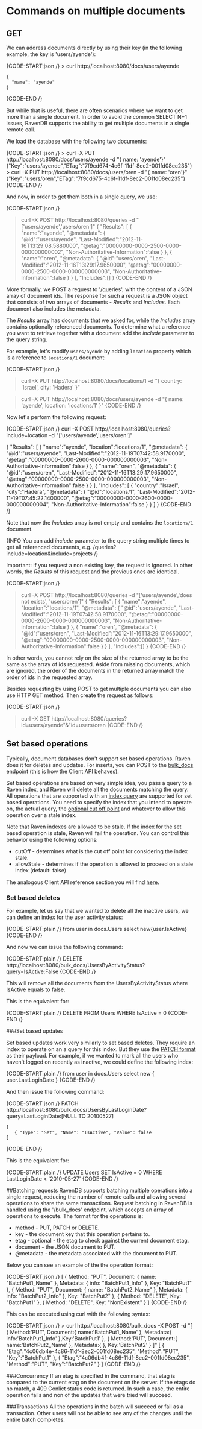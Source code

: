 # Commands on multiple documents

## GET

We can address documents directly by using their key (in the following example, the key is 'users/ayende'):

{CODE-START:json /}
    > curl http://localhost:8080/docs/users/ayende

    {
      "name": "ayende"
    }
{CODE-END /}

But while that is useful, there are often scenarios where we want to get more than a single document. In order to avoid the common SELECT N+1 issues, RavenDB supports the ability to get multiple documents in a single remote call.
 
We load the database with the following two documents:

{CODE-START:json /}
     > curl -X PUT http://localhost:8080/docs/users/ayende -d "{ name: 'ayende'}"
    {"Key":"users/ayende","ETag":"7f9cd674-4c6f-11df-8ec2-001fd08ec235"}
    > curl -X PUT http://localhost:8080/docs/users/oren -d "{ name: 'oren'}"
    {"Key":"users/oren","ETag":"7f9cd675-4c6f-11df-8ec2-001fd08ec235"}
{CODE-END /}

And now, in order to get them both in a single query, we use:

{CODE-START:json /}
> curl -X POST http://localhost:8080/queries -d "['users/ayende','users/oren']"
{
"Results":
	[
		{				
			"name":"ayende",
			"@metadata":
			{	
				"@id":"users/ayende",
				"Last-Modified":"2012-11-16T13:29:08.5880000",
				"@etag":"00000000-0000-2500-0000-000000000002",
				"Non-Authoritative-Information":false
			}
		},
		{		
			"name":"oren",
			"@metadata":
			{
				"@id":"users/oren",
				"Last-Modified":"2012-11-16T13:29:17.9650000",
				"@etag":"00000000-0000-2500-0000-000000000003",
				"Non-Authoritative-Information":false
			}
		}
	],
"Includes":[]
}
{CODE-END /}

More formally, we POST a request to '/queries', with the content of a JSON array of document ids. The response for such a request is a JSON
object that consists of two arrays of documents - *Results* and *Includes*. Each document also includes the metadata.

The *Results* array has documents that we asked for, while the *Includes* array contains optionally referenced documents. To determine what a reference you want to retrieve together with a document add the *include* parameter to the query string.

For example, let's modify `users/ayende` by adding `location` property which is a reference to `locations/1` document:

{CODE-START:json /}
> curl -X PUT http://localhost:8080/docs/locations/1 -d "{ country: 'Israel', city: 'Hadera' }"
   
> curl -X PUT http://localhost:8080/docs/users/ayende -d "{ name: 'ayende', location: 'locations/1' }"
{CODE-END /}

Now let's perform the following request:

{CODE-START:json /}
curl -X POST http://localhost:8080/queries?include=location -d "['users/ayende','users/oren']"

{
"Results":
	[
		{
			"name":"ayende",
			"location":"locations/1",
			"@metadata":
			{
				"@id":"users/ayende",
				"Last-Modified":"2012-11-19T07:42:58.9170000",
				"@etag":"00000000-0000-2600-0000-000000000003",
				"Non-Authoritative-Information":false
			}
		},
		{
			"name":"oren",
			"@metadata":
			{
				"@id":"users/oren",
				"Last-Modified":"2012-11-16T13:29:17.9650000",
				"@etag":"00000000-0000-2500-0000-000000000003",
				"Non-Authoritative-Information":false
			}
		}
	],
"Includes":
	[
		{
			"country":"Israel",
			"city":"Hadera",
			"@metadata":
			{
				"@id":"locations/1",
				"Last-Modified":"2012-11-19T07:45:22.1400000",
				"@etag":"00000000-0000-2600-0000-000000000004",
				"Non-Authoritative-Information":false
			}
		}
	]
}
{CODE-END /}

Note that now the *Includes* array is not empty and contains the `locations/1` document.

{INFO You can add *include* parameter to the query string multiple times to get all referenced documents, e.g. /queries?include=location&include=projects /}
 
Important: If you request a non existing key, the request is ignored. In other words, the *Results* of this request and the previous ones are identical.

{CODE-START:json /}
> curl -X POST http://localhost:8080/queries -d "['users/ayende','does not exists', 'users/oren']"
{
"Results":
	[
		{
			"name":"ayende",
			"location":"locations/1",
			"@metadata":
			{
				"@id":"users/ayende",
				"Last-Modified":"2012-11-19T07:42:58.9170000",
				"@etag":"00000000-0000-2600-0000-000000000003",
				"Non-Authoritative-Information":false
			}
		},
		{
			"name":"oren",
			"@metadata":
			{
				"@id":"users/oren",
				"Last-Modified":"2012-11-16T13:29:17.9650000",
				"@etag":"00000000-0000-2500-0000-000000000003",
				"Non-Authoritative-Information":false
			}
		}
	],
"Includes":[]
}
{CODE-END /}

In other words, you cannot rely on the size of the returned array to be the same as the array of ids requested.
Aside from missing documents, which are ignored, the order of the documents in the returned array match the order of ids in the requested array.

Besides requesting by using POST to get multiple documents you can also use HTTP GET method. Then create the request as follows:

{CODE-START:json /}
> curl -X GET http://localhost:8080/queries?id=users/ayende"&"id=users/oren
{CODE-END /}

## Set based operations

Typically, document databases don't support set based operations. Raven does it for deletes and updates. For inserts, you can POST to the [bulk_docs](http-api-multi#batching-requests) endpoint (this is how the Client API behaves).

Set based operations are based on very simple idea, you pass a query to a Raven index, and Raven will delete all the documents matching the query. All operations that are supported with an [index query](http://ravendb.net/docs/http-api/http-api-indexes-querying) are supported for set based operations. You need to specify the index that you intend to operate on, the actual query, the [optional cut off point](http://ravendb.net/docs/theory/indexes/docs-http-indexes) and whatever to allow this operation over a stale index.

Note that Raven indexes are allowed to be stale. If the index for the set based operation is stale, Raven will fail the operation. You can control this behavior using the following options:

* cutOff - determines what is the cut off point for considering the index stale.
* allowStale - determines if the operation is allowed to proceed on a stale index (default: false)

The analogous Client API reference section you will find [here](../client-api/set-based-operations).

### Set based deletes

For example, let us say that we wanted to delete all the inactive users, we can define an index for the user activity status:

{CODE-START:plain /}
    from user in docs.Users
    select new{user.IsActive}
{CODE-END /}

And now we can issue the following command:

{CODE-START:plain /}
DELETE http://localhost:8080/bulk_docs/UsersByActivityStatus?query=IsActive:False
{CODE-END /}

This will remove all the documents from the UsersByActivityStatus where IsActive equals to false.

This is the equivalent for:

{CODE-START:plain /}
    DELETE FROM Users
    WHERE IsActive = 0
{CODE-END /}

###Set based updates

Set based updates work very similarly to set based deletes. They require an index to operate on an a query for this index. But they use the [PATCH format](../http-api/http-api-single#patch) as their payload. For example, if we wanted to mark all the users who haven't logged on recently as inactive, we could define the following index:

{CODE-START:plain /}
    from user in docs.Users
    select new { user.LastLoginDate }
{CODE-END /}

And then issue the following command:

{CODE-START:json /}
PATCH http://localhost:8080/bulk_docs/UsersByLastLoginDate?query=LastLoginDate:[NULL TO 20100527]

    [
       { "Type": "Set", "Name": "IsActive", "Value": false
    ]
{CODE-END /}

This is the equivalent for:

{CODE-START:plain /}
    UPDATE Users
    SET IsActive = 0
    WHERE LastLoginDate < '2010-05-27'
{CODE-END /}

##Batching requests
RavenDB supports batching multiple operations into a single request, reducing the number of remote calls and allowing several operations to share the same transactions.
Request batching in RavenDB is handled using the '/bulk_docs' endpoint, which accepts an array of operations to execute. The format for the operations is:

* method - PUT, PATCH or DELETE.
* key - the document key that this operation pertains to.
* etag - optional - the etag to check against the current document etag.
* document - the JSON document to PUT.
* @metadata - the metadata associated with the document to PUT.

Below you can see an example of the the operation format:

{CODE-START:json /}
    [
        {
            Method: "PUT",
            Document:
            {
                name: "BatchPut1_Name"
            },
            Metadata:
            {
                info: "BatchPut1_Info"
            },
            Key: "BatchPut1"
        },
        {
            Method: "PUT",
            Document:
           {
               name: "BatchPut2_Name"
           },
           Metadata:
           {
               info: "BatchPut2_Info"
           },
            Key: "BatchPut2"
        },
        {
            Method: "DELETE",
            Key: "BatchPut1"
        },
        {
            Method: "DELETE",
            Key: "NonExistent"
        }
    ]
{CODE-END /}
    
This can be executed using curl with the following syntax:

{CODE-START:json /}
    > curl http://localhost:8080/bulk_docs -X POST -d "[ { Method:'PUT', Document:{  name:'BatchPut1_Name' }, Metadata:{  info:'BatchPut1_Info' },Key:'BatchPut1' }, 
                                                       { Method:'PUT', Document:{  name:'BatchPut2_Name' }, Metadata:{  }, Key:'BatchPut2' } ]"
    [
     {
         "Etag":"4c06db4e-4c86-11df-8ec2-001fd08ec235",
         "Method":"PUT",
         "Key":"BatchPut1"
     },
     {
         "Etag":"4c06db4f-4c86-11df-8ec2-001fd08ec235",
         "Method":"PUT",
         "Key":"BatchPut2"
     }
    ]
{CODE-END /}

###Concurrency
If an etag is specified in the command, that etag is compared to the current etag on the document on the server. If the etags do no match, a 409 Conlict status code is returned. In such a case, the entire operation fails and non of the updates that were tried will succeed.

###Transactions
All the operations in the batch will succeed or fail as a transaction. Other users will not be able to see any of the changes until the entire batch completes.